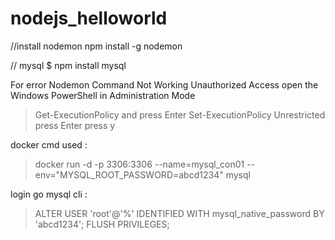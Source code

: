 # nodejs_helloworld

//install nodemon
npm install -g nodemon

// mysql
$ npm install mysql


For error Nodemon Command Not Working Unauthorized Access
open the Windows PowerShell in Administration Mode
> Get-ExecutionPolicy and press Enter
> Set-ExecutionPolicy Unrestricted press Enter
press y

docker cmd used :
> docker run -d -p 3306:3306 --name=mysql_con01 --env="MYSQL_ROOT_PASSWORD=abcd1234" mysql

login go mysql cli :
> ALTER USER 'root'@'%' IDENTIFIED WITH mysql_native_password BY 'abcd1234';
> FLUSH PRIVILEGES;